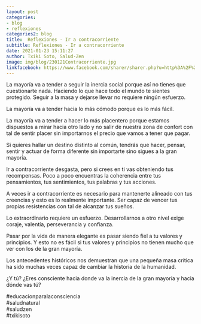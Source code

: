 ```yaml
---
layout: post
categories:
- blog
- reflexiones
categories2: blog
title:  Reflexiones - Ir a contracorriente
subtitle: Reflexiones - Ir a contracorriente
date: 2021-01-23 15:11:27
author: Txiki Soto, Salud-Zen
image: img/blog/230121Contracorriente.jpg
linkfacebook: https://www.facebook.com/sharer/sharer.php?u=http%3A%2F%2Fwww.salud-zen.com%2Fblog%2Freflexiones%2F2021%2F01%2F23%2Freflexiones-contracorriente.html&amp;src=sdkpreparse
---
```

La mayoría va a tender a seguir la inercia social porque así no tienes que cuestionarte nada. Haciendo lo que hace todo el mundo te sientes protegido. Seguir a la masa y dejarse llevar no requiere ningún esfuerzo.  

La mayoría va a tender hacia lo más cómodo porque es lo más fácil.  

La mayoría va a tender a hacer lo más placentero porque estamos dispuestos a mirar hacia otro lado y no salir de nuestra zona de confort con tal de sentir placer sin importarnos el precio que vamos a tener que pagar.   

Si quieres hallar un destino distinto al común, tendrás que hacer, pensar, sentir y actuar de forma diferente sin importarte sino sigues a la gran mayoría.   

Ir a contracorriente desgasta, pero si crees en ti  vas obteniendo tus recompensas. Poco a poco encuentras la coherencia entre tus pensamientos, tus sentimientos, tus palabras y tus acciones.   

A veces ir a contracorriente es necesario para mantenerte alineado con tus creencias y esto es lo realmente importante. Ser capaz de vencer tus propias resistencias con tal de alcanzar tus sueños.  

Lo extraordinario requiere un esfuerzo. Desarrollarnos a otro nivel exige coraje, valentía, perseverancia y confianza.  

Pasar por la vida de manera elegante es pasar siendo fiel a tu valores y principios. Y esto no es fácil si tus valores y principios no tienen mucho que ver con los de la gran mayoría.   

Los antecedentes históricos nos demuestran que una pequeña masa crítica ha sido muchas veces capaz de cambiar la historia de la humanidad.  

¿Y tú? ¿Eres consciente hacia donde va la inercia de la gran mayoría y hacia dónde vas tú?  

 #educacionparalaconsciencia  
 #saludnatural  
 #saludzen  
 #txikisoto  
